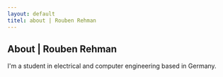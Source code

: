 ```yaml
---
layout: default
titel: about | Rouben Rehman
---
```


## About | Rouben Rehman
I'm a student in electrical and computer engineering based in Germany.
